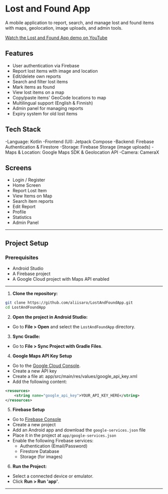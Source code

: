 # Lost and Found App

A mobile application to report, search, and manage lost and found items with maps, geolocation, image uploads, and admin tools.

[Watch the Lost and Found App demo on YouTube](https://www.youtube.com/watch?v=7ez7mB4x1yM)

## Features
- User authentication via Firebase
- Report lost items with image and location
- Edit/delete own reports
- Search and filter lost items
- Mark items as found
- View lost items on a map
- Copy/paste items' GeoCode locations to map
- Multilingual support (English & Finnish)
- Admin panel for managing reports
- Expiry system for old lost items

## Tech Stack
-Language: Kotlin
-Frontend (UI): Jetpack Compose
-Backend: Firebase Authentication & Firestore
-Storage: Firebase Storage (image uploads)
-Maps & Location: Google Maps SDK & Geolocation API
-Camera: CameraX

## Screens
- Login / Register
- Home Screen
- Report Lost Item
- View Items on Map
- Search item reports
- Edit Report
- Profile
- Statistics
- Admin Panel

---

## Project Setup

### Prerequisites
- Android Studio
- A Firebase project
- A Google Cloud project with Maps API enabled

---

1. **Clone the repository:**

```bash
git clone https://github.com/aliisaro/LostAndFoundApp.git
cd LostAndFoundApp
```


2. **Open the project in Android Studio:**

- Go to **File > Open** and select the `LostAndFoundApp` directory.


3. **Sync Gradle:**

- Go to **File > Sync Project with Gradle Files**.


4. **Google Maps API Key Setup**

- Go to the [Google Cloud Console](https://console.cloud.google.com/apis/credentials).
- Create a new API key
- Create a file at:
    app/src/main/res/values/google_api_key.xml
- Add the following content:

```xml
<resources>
    <string name="google_api_key">YOUR_API_KEY_HERE</string>
</resources>
```


5. **Firebase Setup**

- Go to [Firebase Console](https://console.firebase.google.com/)
- Create a new project
- Add an Android app and download the `google-services.json` file
- Place it in the project at `app/google-services.json`
-  Enable the following Firebase services:
   - Authentication (Email/Password)
   - Firestore Database
   - Storage (for images)

     
6. **Run the Project:**

- Select a connected device or emulator.
- Click **Run > Run 'app'**.
---
